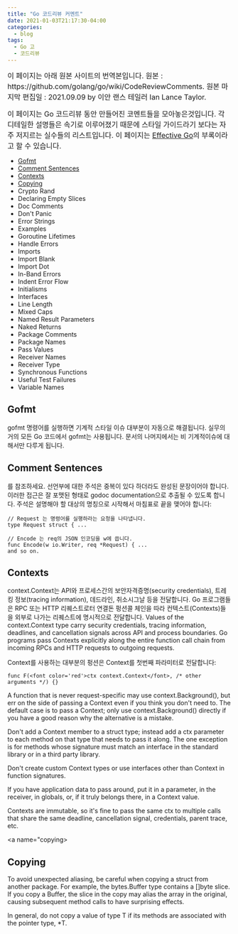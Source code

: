 ```yaml
---
title: "Go 코드리뷰 커멘트"
date: 2021-01-03T21:17:30-04:00
categories:
  - blog
tags:
  - Go 고
  - 코드리뷰
---
```


<font size=3> 
이 페이지는 아래 원본 사이트의 번역본입니다.  
  원본 : https://github.com/golang/go/wiki/CodeReviewComments.  
  원본 마지막 편집일 : 2021.09.09 by 이안 랜스 테일러 Ian Lance Taylor.

이 페이지는 Go 코드리뷰 동안 만들어진 코멘트들을 모아놓은것입니다. 각 디테일한 설명들은 속기로 이루어졌기 때문에 스타일 가이드라기 보다는 자주 저지르는 실수들의 리스트입니다.
이 페이지는 [Effective Go](https://go.dev/doc/effective_go)의 부록이라고 할 수 있습니다.  
</font>

* [Gofmt](#gofmt)
* [Comment Sentences](#commentsentences)
* [Contexts](#contexts)
* [Copying](#copying)
* Crypto Rand
* Declaring Empty Slices
* Doc Comments
* Don't Panic
* Error Strings
* Examples
* Goroutine Lifetimes
* Handle Errors
* Imports
* Import Blank
* Import Dot
* In-Band Errors
* Indent Error Flow
* Initialisms
* Interfaces
* Line Length
* Mixed Caps
* Named Result Parameters
* Naked Returns
* Package Comments
* Package Names
* Pass Values
* Receiver Names
* Receiver Type
* Synchronous Functions
* Useful Test Failures
* Variable Names

<a name="gofmt">
  <h2>Gofmt</h2>
  gofmt 명령어를 실행하면 기계적 스타일 이슈 대부분이 자동으로 해결됩니다. 실무의 거의 모든 Go 코드에서 gofmt는 사용됩니다. 문서의 나머지에서는 비 기계적이슈에 대해서만 다루게 됩니다. 
</a>

<a name="commentsentences">
  <h2>Comment Sentences</h2>
  <https://golang.org/doc/effective_go.html#commentary>를 참조하세요. 선언부에 대한 주석은 중복이 있다 하더라도 완성된 문장이어야 합니다. 이러한 접근은 잘 포맷된 형태로 godoc documentation으로 추출될 수 있도록 합니다. 주석은 설명해야 할 대상의 명칭으로 시작해서 마침표로 끝을 맺어야 합니다:

  
    // Request 는 명령어를 실행하라는 요청을 나타냅니다.
    type Request struct { ...

    // Encode 는 req의 JSON 인코딩을 w에 씁니다.
    func Encode(w io.Writer, req *Request) { ...
    and so on.
  
</a>

<a name="contexts"> 
  <h2>Contexts</h2>
  context.Context는 API와 프로세스간의 보안자격증명(security credentials), 트레킹 정보(tracing information), 데드라인, 취소시그날 등을 전달합니다. Go 프로그램들은 RPC 또는 HTTP 리퀘스트로터 연결돈 펑션콜 체인을 따라 컨텍스트(Contexts)들을 외부로 나가는 리퀘스트에 명시적으로 전달합니다. 
  Values of the context.Context type carry security credentials, tracing information, deadlines, and cancellation signals across API and process boundaries. Go programs pass Contexts explicitly along the entire function call chain from incoming RPCs and HTTP requests to outgoing requests.

  Context를 사용하는 대부분의 펑션은 Context를 첫번째 파라미터로 전달합니다:
  
    func F(<font color='red'>ctx context.Context</font>, /* other arguments */) {}
  
  A function that is never request-specific may use context.Background(), but err on the side of passing a Context even if you think you don't need to. The default case is to pass a Context; only use context.Background() directly if you have a good reason why the alternative is a mistake.

  Don't add a Context member to a struct type; instead add a ctx parameter to each method on that type that needs to pass it along. The one exception is for methods whose signature must match an interface in the standard library or in a third party library.

  Don't create custom Context types or use interfaces other than Context in function signatures.

  If you have application data to pass around, put it in a parameter, in the receiver, in globals, or, if it truly belongs there, in a Context value.

  Contexts are immutable, so it's fine to pass the same ctx to multiple calls that share the same deadline, cancellation signal, credentials, parent trace, etc.  
</a>
  
<a name="copying>
  <h2>Copying</h2>
  To avoid unexpected aliasing, be careful when copying a struct from another package. For example, the bytes.Buffer type contains a []byte slice. If you copy a Buffer, the slice in the copy may alias the array in the original, causing subsequent method calls to have surprising effects.

  In general, do not copy a value of type T if its methods are associated with the pointer type, *T.
</a>
